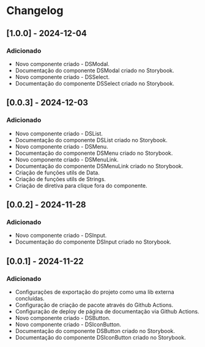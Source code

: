 # Changelog

## [1.0.0] - 2024-12-04

### Adicionado

- Novo componente criado - DSModal.
- Documentação do componente DSModal criado no Storybook.
- Novo componente criado - DSSelect.
- Documentação do componente DSSelect criado no Storybook.

## [0.0.3] - 2024-12-03

### Adicionado

- Novo componente criado - DSList.
- Documentação do componente DSList criado no Storybook.
- Novo componente criado - DSMenu.
- Documentação do componente DSMenu criado no Storybook.
- Novo componente criado - DSMenuLink.
- Documentação do componente DSMenuLink criado no Storybook.
- Criação de funções utils de Data.
- Criação de funções utils de Strings.
- Criação de diretiva para clique fora do componente.

## [0.0.2] - 2024-11-28

### Adicionado

- Novo componente criado - DSInput.
- Documentação do componente DSInput criado no Storybook.

## [0.0.1] - 2024-11-22

### Adicionado

- Configurações de exportação do projeto como uma lib externa concluídas.
- Configuração de criação de pacote através do Github Actions.
- Configuração de deploy de página de documentação via Github Actions.
- Novo componente criado - DSButton.
- Novo componente criado - DSIconButton.
- Documentação do componente DSButton criado no Storybook.
- Documentação do componente DSIconButton criado no Storybook.
